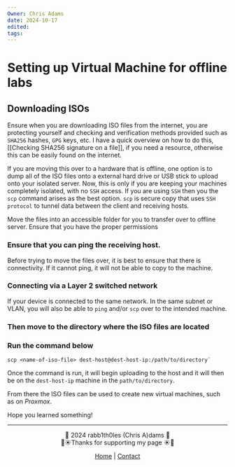 ```yaml
---
Owner: Chris Adams
date: 2024-10-17
edited: 
tags:
---
```

# Setting up Virtual Machine for offline labs

## Downloading ISOs
Ensure when you are downloading ISO files from the internet, you are protecting yourself and checking and verification methods provided such as `SHA256` hashes, `GPG` keys, etc. I have a quick overview on how to do this, [[Checking SHA256 signature on a file]], if you need a resource, otherwise this can be easily found on the internet. 

If you are moving this over to a hardware that is offline, one option is to dump all of the ISO files onto a external hard drive or USB stick to upload onto your isolated server. Now, this is only if you are keeping your machines completely isolated, with no `SSH` access. If you are using `SSH` then you the `scp` command arises as the best option. `scp` is secure copy that uses `SSH protocol` to tunnel data between the client and receiving hosts. 

Move the files into an accessible folder for you to transfer over to offline server. Ensure that you have the proper permissions 
### Ensure that you can ping the receiving host.
Before trying to move the files over, it is best to ensure that there is connectivity. If it cannot ping, it will not be able to copy to the machine. 

### Connecting via a Layer 2 switched network
If your device is connected to the same network. In the same subnet or VLAN, you will also be able to `ping` and/or `scp` over to the intended machine. 

### Then move to the directory where the ISO files are located

### Run the command below
```
scp <name-of-iso-file> dest-host@dest-host-ip:/path/to/directory`
```

Once the command is run, it will begin uploading to the host and it will then be on the `dest-host-ip` machine in the `path/to/directory`. 

From there the ISO files can be used to create new virtual machines, such as on *Proxmox*.


Hope you learned something!

---
<div style="text-align: center;">
	<div class="gradient-text">👾 2024 rabb1th0les (Chris A)dams 👾</div> 
	🌴☀Thanks for supporting my page ☀🌴
	<nav>
		<ul style="list-style: none; padding: 0;">
			<div style="text-align: center;">
				<li><a href="index.html">Home</a> | <a href="Contact.html">Contact</a></li>
			</div>
		</ul>
	</nav>	
</div>